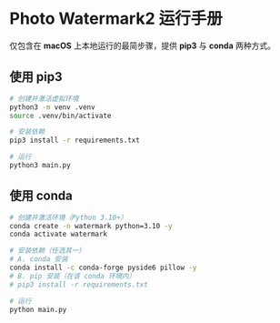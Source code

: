# Photo Watermark2 运行手册

仅包含在 **macOS** 上本地运行的最简步骤，提供 **pip3** 与 **conda** 两种方式。

## 使用 pip3
```bash
# 创建并激活虚拟环境
python3 -m venv .venv
source .venv/bin/activate

# 安装依赖
pip3 install -r requirements.txt

# 运行
python3 main.py
```


## 使用 conda
```bash
# 创建并激活环境（Python 3.10+）
conda create -n watermark python=3.10 -y
conda activate watermark

# 安装依赖（任选其一）
# A. conda 安装
conda install -c conda-forge pyside6 pillow -y
# B. pip 安装（在该 conda 环境内）
# pip3 install -r requirements.txt

# 运行
python main.py
```